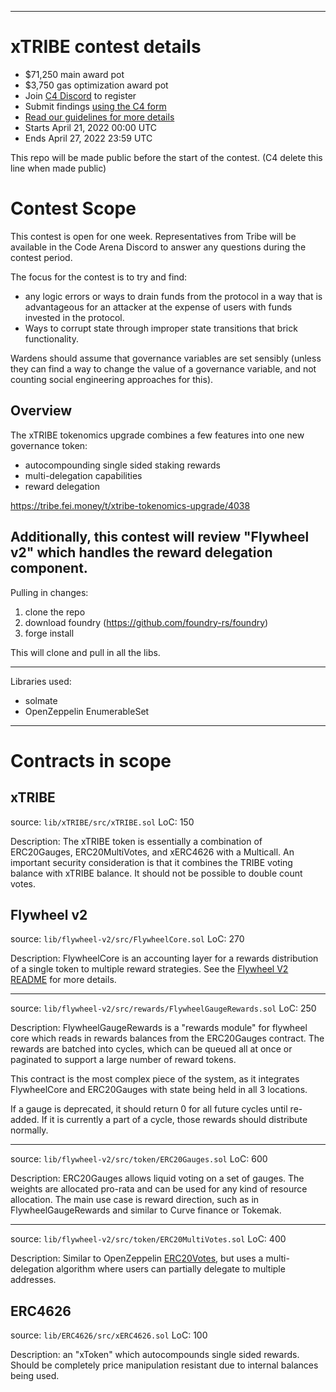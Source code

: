 
---

# xTRIBE contest details
- $71,250 main award pot
- $3,750 gas optimization award pot
- Join [C4 Discord](https://discord.gg/code4rena) to register
- Submit findings [using the C4 form](https://code4rena.com/contests/2022-04-xtribe-contest/submit)
- [Read our guidelines for more details](https://docs.code4rena.com/roles/wardens)
- Starts April 21, 2022 00:00 UTC
- Ends April 27, 2022 23:59 UTC

This repo will be made public before the start of the contest. (C4 delete this line when made public)

# Contest Scope
This contest is open for one week. Representatives from Tribe will be available in the Code Arena Discord to answer any questions during the contest period. 

The focus for the contest is to try and find:
* any logic errors or ways to drain funds from the protocol in a way that is advantageous for an attacker at the expense of users with funds invested in the protocol.
* Ways to corrupt state through improper state transitions that brick functionality.


 Wardens should assume that governance variables are set sensibly (unless they can find a way to change the value of a governance variable, and not counting social engineering approaches for this).

## Overview
The xTRIBE tokenomics upgrade combines a few features into one new governance token:
* autocompounding single sided staking rewards
* multi-delegation capabilities
* reward delegation

https://tribe.fei.money/t/xtribe-tokenomics-upgrade/4038

Additionally, this contest will review "Flywheel v2" which handles the reward delegation component.
---
Pulling in changes:
1. clone the repo
2. download foundry (https://github.com/foundry-rs/foundry)
3. forge install

This will clone and pull in all the libs.

---
Libraries used:
* solmate
* OpenZeppelin EnumerableSet

---
# Contracts in scope
## xTRIBE

source: `lib/xTRIBE/src/xTRIBE.sol`
LoC: 150

Description: The xTRIBE token is essentially a combination of ERC20Gauges, ERC20MultiVotes, and xERC4626 with a Multicall. An important security consideration is that it combines the TRIBE voting balance with xTRIBE balance. It should not be possible to double count votes. 

## Flywheel v2

source: `lib/flywheel-v2/src/FlywheelCore.sol`
LoC: 270

Description: FlywheelCore is an accounting layer for a rewards distribution of a single token to multiple reward strategies. See the [Flywheel V2 README](https://github.com/fei-protocol/flywheel-v2) for more details.

---

source: `lib/flywheel-v2/src/rewards/FlywheelGaugeRewards.sol`
LoC: 250

Description: FlywheelGaugeRewards is a "rewards module" for flywheel core which reads in rewards balances from the ERC20Gauges contract. The rewards are batched into cycles, which can be queued all at once or paginated to support a large number of reward tokens.

This contract is the most complex piece of the system, as it integrates FlywheelCore and ERC20Gauges with state being held in all 3 locations.

If a gauge is deprecated, it should return 0 for all future cycles until re-added. If it is currently a part of a cycle, those rewards should distribute normally.

---

source: `lib/flywheel-v2/src/token/ERC20Gauges.sol`
LoC: 600

Description: ERC20Gauges allows liquid voting on a set of gauges. The weights are allocated pro-rata and can be used for any kind of resource allocation. The main use case is reward direction, such as in FlywheelGaugeRewards and similar to Curve finance or Tokemak.

---

source: `lib/flywheel-v2/src/token/ERC20MultiVotes.sol`
LoC: 400

Description: Similar to OpenZeppelin [ERC20Votes](https://docs.openzeppelin.com/contracts/4.x/api/token/erc20#ERC20Votes), but uses a multi-delegation algorithm where users can partially delegate to multiple addresses.

## ERC4626

source: `lib/ERC4626/src/xERC4626.sol`
LoC: 100

Description: an "xToken" which autocompounds single sided rewards. Should be completely price manipulation resistant due to internal balances being used.